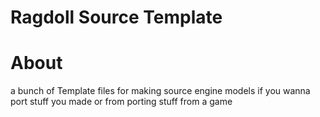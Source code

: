# Ragdoll Source Template

# About
a bunch of Template files for making source engine models if you wanna port stuff you made or from porting stuff from a game
